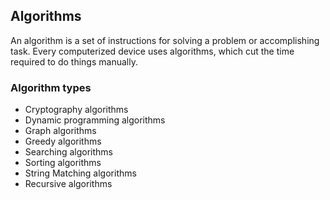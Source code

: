 ## Algorithms

An algorithm is a set of instructions for solving a problem or accomplishing  task. Every computerized device uses algorithms, which cut the time required to do things manually.

### Algorithm types
- Cryptography algorithms
- Dynamic programming algorithms
- Graph algorithms
- Greedy algorithms
- Searching algorithms
- Sorting algorithms
- String Matching algorithms
- Recursive algorithms
